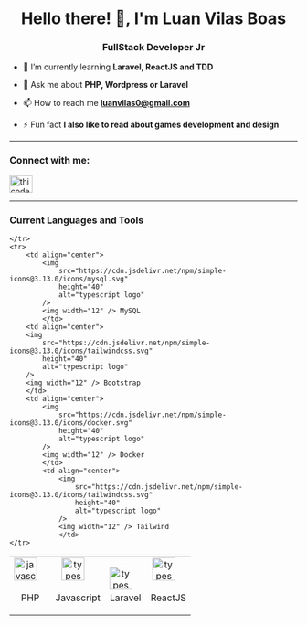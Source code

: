 <h1 align="center">Hello there! 👋, I'm Luan Vilas Boas</h1>
<h3 align="center">FullStack Developer Jr</h3>

- 🌱 I’m currently learning **Laravel, ReactJS and TDD**

- 💬 Ask me about **PHP, Wordpress or Laravel**

- 📫 How to reach me **luanvilas0@gmail.com**

- ⚡ Fun fact **I also like to read about games development and design**
<hr/>
<h3 align="left">Connect with me:</h3>
<p align="left">
<a href="https://linkedin.com/in/luanvilasboas-desenvolvedor/" target="blank"><img align="center" src="https://raw.githubusercontent.com/rahuldkjain/github-profile-readme-generator/master/src/images/icons/Social/linked-in-alt.svg" alt="thicode" height="30" width="40" /></a>

</p>
<hr/>
<h3>Current Languages and Tools</h3>
<table>
  <tbody>
    <tr>
      <td align="center">
        <img
          src="https://cdn.jsdelivr.net/npm/simple-icons@3.13.0/icons/php.svg"
          height="40"
          alt="javascript logo"
        />
        <img width="12" /><br><p>PHP</p>
      </td>
      <td align="center">
        <img
          src="https://cdn.jsdelivr.net/npm/simple-icons@3.13.0/icons/javascript.svg"
          height="40"
          alt="typescript logo"
        />
        <img width="12" /><br><p>Javascript</p>
        </td>
        <td align="center">
        <img
            src="https://cdn.jsdelivr.net/npm/simple-icons@3.13.0/icons/laravel.svg"
            height="40"
            alt="typescript logo"
        />
        <img width="12" /><br>Laravel
        </td>
        <td align="center">
        <img
            src="https://cdn.jsdelivr.net/npm/simple-icons@3.13.0/icons/react.svg"
            height="40"
            alt="typescript logo"
        />
        <img width="12" /> <br><p>ReactJS</p>
        </td>
        
    </tr>
    <tr>
        <td align="center">
            <img
                src="https://cdn.jsdelivr.net/npm/simple-icons@3.13.0/icons/mysql.svg"
                height="40"
                alt="typescript logo"
            />
            <img width="12" /> MySQL
            </td>
        <td align="center">
        <img
            src="https://cdn.jsdelivr.net/npm/simple-icons@3.13.0/icons/tailwindcss.svg"
            height="40"
            alt="typescript logo"
        />
        <img width="12" /> Bootstrap
        </td>
        <td align="center">
            <img
                src="https://cdn.jsdelivr.net/npm/simple-icons@3.13.0/icons/docker.svg"
                height="40"
                alt="typescript logo"
            />
            <img width="12" /> Docker
            </td>   
            <td align="center">
                <img
                    src="https://cdn.jsdelivr.net/npm/simple-icons@3.13.0/icons/tailwindcss.svg"
                    height="40"
                    alt="typescript logo"
                />
                <img width="12" /> Tailwind
                </td>        
    </tr>
  </tbody>
</table>

